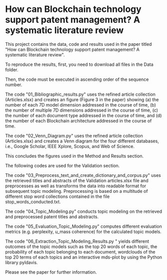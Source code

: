 # How can Blockchain technology support patent management? A systematic literature review

This project contains the data, code and results used in the paper titled "How can Blockchain technology support patent management? A systematic literature review".

To reproduce the results, first, you need to download all files in the Data folder.

Then, the code must be executed in ascending order of the sequence number.

The code "01_Bibliographic_results.py" uses the refined article collection (Articles.xlsx) and creates an figure (Figure 3 in the paper) showing (a) the number of each 7D model dimension addressed in the course of time, (b) the number of multiple 7D dimensions addressed in the course of time, (c) the number of each document type addressed in the course of time, and (d) the number of each Blockchain architecture addressed in the course of time. 

The code "02_Venn_Diagram.py" uses the refined article collection (Articles.xlsx) and creates a Venn diagram for the four different databases, i.e., Google Scholar, IEEE Xplore, Scopus, and Web of Science.

This concludes the figures used in the Method and Results section.

The following codes are used for the Validation section.

The code "03_Preprocess_text_and_create_dictionary_and_corpus.py" uses the retrieved titles and abstracts of the Validation articles.xlsx file and preprocesses as well as transforms the data into readable format for subsequent topic modeling. Preprocessing is based on a multitude of different stop word collections contained in the file stop_words_conducted.txt.

The code "04_Topic_Modeling.py" conducts topic modeling on the retrieved and preprocessed patent titles and abstracts.

The code "05_Evaluation_Topic_Modeling.py" computes different evaluation metrics (e.g. perplexity, u_mass coherence) for the calculated topic models.

The code "06_Extraction_Topic_Modeling_Results.py " yields different outcomes of the topic models such as the top 20 words of each topic, the probability of each topic belonging to each document, wordclouds of the top 20 terms of each topics and an interactive mds-plot by using the Python library pyldavis.

Please see the paper for further information.
